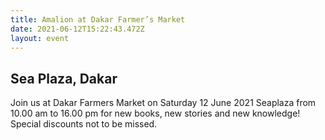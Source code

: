 ```yaml
---
title: Amalion at Dakar Farmer’s Market
date: 2021-06-12T15:22:43.472Z
layout: event
---
```

## Sea Plaza, Dakar

Join us at Dakar Farmers Market on Saturday 12 June 2021 Seaplaza from 10.00 am to 16.00 pm for new books, new stories and new knowledge! Special discounts not to be missed.